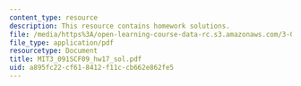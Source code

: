 ```yaml
---
content_type: resource
description: This resource contains homework solutions.
file: /media/https%3A/open-learning-course-data-rc.s3.amazonaws.com/3-091sc-introduction-to-solid-state-chemistry-fall-2010/a895fc22cf618412f11ccb662e862fe5_MIT3_091SCF09_hw17_sol.pdf
file_type: application/pdf
resourcetype: Document
title: MIT3_091SCF09_hw17_sol.pdf
uid: a895fc22-cf61-8412-f11c-cb662e862fe5
---
```

